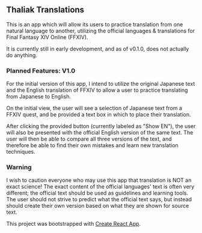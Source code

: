 ## Thaliak Translations

This is an app which will allow its users to practice translation from one natural language to another, utilizing the official languages & translations for Final Fantasy XIV Online (FFXIV).

It is currently still in early development, and as of v0.1.0, does not actually do anything.

### Planned Features: V1.0

For the initial version of this app, I intend to utilize the original Japanese text and the English translation of FFXIV to allow a user to practice translating from Japanese to English.

On the initial view, the user will see a selection of Japanese text from a FFXIV quest, and be provided a text box in which to place their translation.

After clicking the provided button (currently labeled as "Show EN"), the user will also be presented with the official English version of the same text. The user will then be able to compare all three versions of the text, and therefore be able to find their own mistakes and learn new translation techniques.

### Warning

I wish to caution everyone who may use this app that translation is NOT an exact science! The exact content of the official languages' text is often very different; the official text should be used as guidelines and learning tools. The user should not strive to predict what the official text says, but instead should create their own version based on what they are shown for source text.



This project was bootstrapped with [Create React App](https://github.com/facebook/create-react-app).